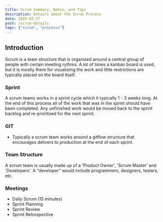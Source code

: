 ```yaml
---
title: Scrum Summary, Notes, and Tips
description: Details about the Scrum Process
date: 2025-02-27
path: /scrum-details
tags: ["scrum", "processs"]
---
```


## Introduction

Scrum is a team structure that is organized around a central group of people with certain meeting rythms. A lot of times a kanban board is used, but it is mostly there for visualizing the work and little restrictions are typically placed on the board itself.

### Sprint

A scrum teams works in a sprint cycle which it typically 1 - 3 weeks long. At the end of this process all of the work that was in the sprint should have been completed. Any unfinished work would be moved back to the sprint backlog and re-proritized for the next sprint.

### GIT

- Typically a scrum team works around a gitflow structure that encourages delivers to production at the end of each sprint.

### Team Structure

A scrum team is usually made up of a 'Product Owner', 'Scrum Master' and 'Developers'. A "developer" would include programmers, designers, testers, etc.

### Meetings

- Daily Scrum (15 minutes)
- Sprint Planning
- Sprint Review
- Sprint Retrospective
